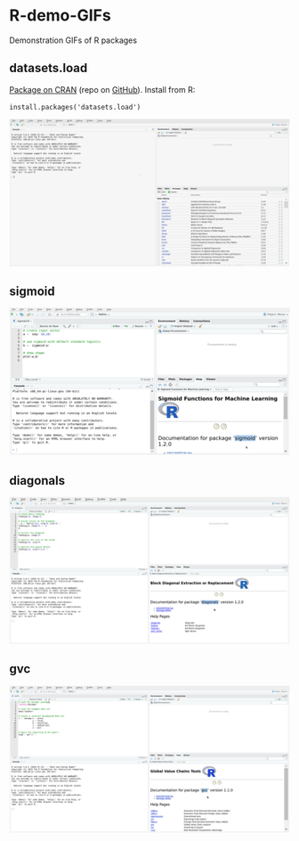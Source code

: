 # R-demo-GIFs
Demonstration GIFs of R packages

## datasets.load
[Package on CRAN](https://cran.r-project.org/package=datasets.load) (repo on [GitHub](https://github.com/bquast/datasets.load)).
Install from R:
```
install.packages('datasets.load')
```
![datasets.load GUI demonstration](https://github.com/bquast/R-demo-GIFs/blob/master/datasets.load.gif)

## sigmoid
![sigmoid demonstration](https://github.com/bquast/R-demo-GIFs/blob/master/sigmoid.gif)

## diagonals
![diagonals demonstration](https://github.com/bquast/R-demo-GIFs/blob/master/diagonals.gif)

## gvc
![gvc demonstration](https://github.com/bquast/R-demo-GIFs/blob/master/gvc.gif)

